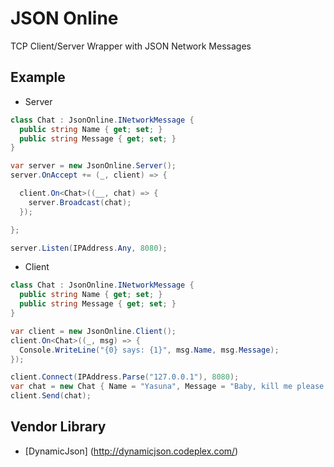 JSON Online
=============
TCP Client/Server Wrapper with JSON Network Messages

Example
----------

- Server

```cs
class Chat : JsonOnline.INetworkMessage {
  public string Name { get; set; }
  public string Message { get; set; }
}

var server = new JsonOnline.Server();
server.OnAccept += (_, client) => {

  client.On<Chat>((__, chat) => {
    server.Broadcast(chat);
  });

};

server.Listen(IPAddress.Any, 8080);
```

- Client

```cs
class Chat : JsonOnline.INetworkMessage {
  public string Name { get; set; }
  public string Message { get; set; }
}

var client = new JsonOnline.Client();
client.On<Chat>((_, msg) => {
  Console.WriteLine("{0} says: {1}", msg.Name, msg.Message);
});

client.Connect(IPAddress.Parse("127.0.0.1"), 8080);
var chat = new Chat { Name = "Yasuna", Message = "Baby, kill me please!" };
client.Send(chat);
```

Vendor Library
----------------

- [DynamicJson] (http://dynamicjson.codeplex.com/)